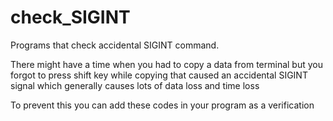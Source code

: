 # check_SIGINT
Programs that check accidental SIGINT command. 

There might have a time when you had to copy a data from terminal but you forgot to press shift key
while copying that caused an accidental SIGINT signal which generally causes lots of data loss and time loss

To prevent this you can add these codes in your program as a verification 
